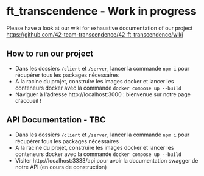 # ft_transcendence - Work in progress

Please have a look at our wiki for exhaustive documentation of our project
https://github.com/42-team-transcendence/42_ft_transcendence/wiki


## How to run our project
- Dans les dossiers `/client` et `/server`, lancer la commande `npm i` pour récupérer tous les packages nécessaires
- A la racine du projet, construire les images docker et lancer les conteneurs docker avec la commande `docker compose up --build`
- Naviguer à l'adresse http://localhost:3000 : bienvenue sur notre page d'accueil !

## API Documentation - TBC
- Dans les dossiers `/client` et `/server`, lancer la commande `npm i` pour récupérer tous les packages nécessaires
- A la racine du projet, construire les images docker et lancer les conteneurs docker avec la commande `docker compose up --build`
- Visiter http://localhost:3333/api pour avoir la documentation swagger de notre API (en cours de construction)
